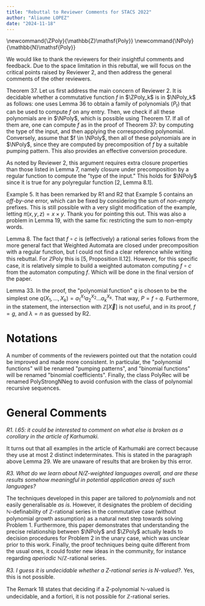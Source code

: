 ```yaml
---
title: "Rebuttal to Reviewer Comments for STACS 2022"
author: "Aliaume LOPEZ"
date: "2024-11-18"
---
```


\newcommand{\ZPoly}{\mathbb{Z}\mathsf{Poly}}
\newcommand{\NPoly}{\mathbb{N}\mathsf{Poly}}

We would like to thank the reviewers for their insightful comments and feedback.
Due to the space limitation in this rebuttal, we will focus on the critical
points raised by Reviewer 2, and then address the general comments of the other
reviewers.

Theorem 37. Let us first address the main concern of Reviewer 2. It is
decidable whether a commutative function $f$ in $\ZPoly_k$ is in $\NPoly_k$ as
follows: one uses Lemma 36 to obtain a family of polynomials $(P_t)$ that can
be used to compute $f$ on any entry. Then, we check if all these polynomials
are in $\NPoly$, which is possible using Theorem 17. If all of them are, one
can compute $f$ as in the proof of Theorem 37: by computing the type of the
input, and then applying the corresponding polynomial. Conversely, assume that
$f \in \NPoly$, then all of these polynomials are in $\NPoly$, since they are
computed by precomposition of $f$ by a suitable pumping pattern. This also
provides an effective conversion procedure.

As noted by Reviewer 2, this argument requires extra closure properties than
those listed in Lemma 7, namely closure under precomposition by a regular
function to compute the "type of the input." This holds for $\NPoly$ since it
is true for any polyregular function [2, Lemma 8.1].


Example 5. It has been remarked by R1 and R2 that Example 5 contains an
*off-by-one* error, which can be fixed by considering the sum of *non-empty*
prefixes. This is still possible with a very slight modification of the
example, letting $\pi(x,y,z) = x \times y$. Thank you for pointing this out.
This was also a problem in Lemma 19, with the same fix: restricting the sum to
non-empty words.

Lemma 8. The fact that $f \circ c$ is (effectively) a rational series follows
from the more general fact that Weighted Automata are closed under
precomposition with a regular function, but I could not find a clear reference
while writing this rebuttal. For $\mathbb{Z}\mathsf{Poly}$ this is [5,
Proposition II.12]. However, for this specific case, it is relatively simple to
build a weighted automaton computing $f \circ c$ from the automaton
computing $f$. Which will be done in the final version of the paper.

Lemma 33. In the proof, the "polynomial function" $q$ is chosen to be the
simplest one $q(X_1, \dots, X_k) = a_1^{X_1} a_2^{X_2} \dots a_k^{X_k}$. That
way, $P = f \circ q$. Furthermore, in the statement, the intersection with
$\mathbb{Z}[\vec{X}]$ is not useful, and in its proof, $f = g$, and $\lambda =
n$ as guessed by R2.



# Notations 

A number of comments of the reviewers pointed out that the notation could be
improved and made more consistent. In particular, the "polynomial functions"
will be renamed "pumping patterns", and "binomial functions" will be renamed
"binomial coefficients". Finally, the class $\mathsf{PolyRec}$ will be renamed
$\mathsf{PolyStrongNNeg}$ to avoid confusion with the class of polynomial
recursive sequences.

# General Comments

*R1. l.65: it could be interested to comment on what else is broken as a
corollary in the article of Karhumaki.* 

It turns out that all examples in the article of Karhumaki are correct because
they use at most 2 distinct indeterminates. This is stated in the paragraph
above Lemma 29. We are unaware of results that are broken by this error.

*R3. What do we learn about N/Z-weighted languages overall, and are these
results somehow meaningful in potential application areas of such languages?*

The techniques developed in this paper are tailored to *polynomials* and not
easily generalisable *as is*. However, it designates the problem of deciding
$\mathbb{N}$-definability of $\mathbb{Z}$-rational series in the commutative
case (without polynomial growth assumption) as a natural next step towards
solving Problem 1. Furthermore, this paper demonstrates that understanding the
precise relationship between $\NPoly$ and $\ZPoly$ actually leads to decision
procedures for Problem 2 in the unary case, which was unclear prior to this
work. Finally, the proof techniques being quite different from the usual ones,
it could foster new ideas in the community, for instance regarding *aperiodic*
$\mathbb{N}$/$\mathbb{Z}$-rational series.

*R3. I guess it is undecidable whether a Z-rational series is N-valued?*. Yes,
this is not possible. 

The Remark 18 states that deciding if a Z-polynomial $\mathbb{N}$-valued is
undecidable, and a fortiori, it is not possible for $\mathbb{Z}$-rational series.
